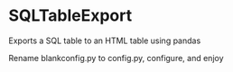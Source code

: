 # SQLTableExport
Exports a SQL table to an HTML table using pandas

Rename blankconfig.py to config.py, configure, and enjoy
